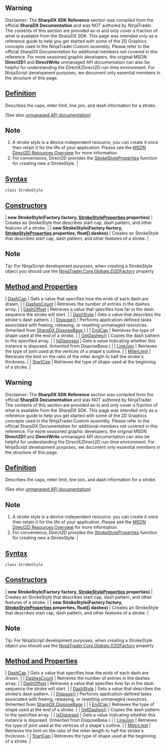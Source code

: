 ## Warning

Disclaimer: The **SharpDX SDK Reference** section was compiled from the official **SharpDX Documentation** and was NOT authored by NinjaTrader. The contents of this section are provided as-is and only cover a fraction of what is available from the SharpDX SDK. This page was intended only as a reference guide to help you get started with some of the 2D Graphics concepts used in the NinjaTrader.Custom assembly. Please refer to the official SharpDX Documentation for additional members not covered in this reference. For more seasoned graphic developers, the original MSDN **Direct2D1** and **DirectWrite** unmanaged API documentation can also be helpful for understanding the DirectX/Direct2D run-time environment. For NinjaScript development purposes, we document only essential members in the structure of this page.

## [Definition](https://developer.ninjatrader.com/docs/desktop/sharpdx_direct2d1_strokestyle\#definition)

Describes the caps, miter limit, line join, and dash information for a stroke.

(See also [unmanaged API documentation](http://msdn.microsoft.com/en-us/library/dd372217.aspx))

## Note

1. A stroke style is a device-independent resource; you can create it once then retain it for the life of your application. Please see the [MSDN Direct2D Resources Overview](https://msdn.microsoft.com/en-us/library/dd756757(v=vs.85).aspx) for more information.
2. For convenience, Direct2D provides the [StrokeStyleProperties](https://developer.ninjatrader.com/docs/desktop/sharpdx_direct2d1_strokestyleproperties) function for creating new a StrokeStyle. \|

## [Syntax](https://developer.ninjatrader.com/docs/desktop/sharpdx_direct2d1_strokestyle\#syntax)

`class StrokeStyle`

## [Constructors](https://developer.ninjatrader.com/docs/desktop/sharpdx_direct2d1_strokestyle\#constructors)

| **new StrokeStyle(Factory factory, [StrokeStyleProperties](https://developer.ninjatrader.com/docs/desktop/sharpdx_direct2d1_strokestyleproperties) properties)** | Creates an StrokeStyle that describes start cap, dash pattern, and other features of a stroke. |
| **new StrokeStyle(Factory factory, [StrokeStyleProperties](https://developer.ninjatrader.com/docs/desktop/sharpdx_direct2d1_strokestyleproperties) properties, float\[\] dashes)** | Creates an StrokeStyle that describes start cap, dash pattern, and other features of a stroke. |

## Note

Tip: For NinjaScript development purposes, when creating a StrokeStyle object you should use the [NinjaTrader.Core.Globals.D2DFactory](https://developer.ninjatrader.com/docs/desktop/d2dfactory) property

## [Method and Properties](https://developer.ninjatrader.com/docs/desktop/sharpdx_direct2d1_strokestyle\#method-and-properties)

| [DashCap](https://developer.ninjatrader.com/docs/desktop/sharpdx_direct2d1_strokestyle_dashcap) | Gets a value that specifies how the ends of each dash are drawn. |
| [DashesCount](https://developer.ninjatrader.com/docs/desktop/sharpdx_direct2d1_strokestyle_dashescount) | Retrieves the number of entries in the dashes array. |
| [DashOffset](https://developer.ninjatrader.com/docs/desktop/sharpdx_direct2d1_strokestyle_dashoffset) | Retrieves a value that specifies how far in the dash sequence the stroke will start. |
| [DashStyle](https://developer.ninjatrader.com/docs/desktop/sharpdx_direct2d1_strokestyle_dashstyle) | Gets a value that describes the stroke's dash pattern. |
| [Dispose()](https://developer.ninjatrader.com/docs/desktop/sharpdx_disposebase_dispose) | Performs application-defined tasks associated with freeing, releasing, or resetting unmanaged resources. (Inherited from [SharpDX.DisposeBase](https://developer.ninjatrader.com/docs/desktop/sharpdx_disposebase).) |
| [EndCap](https://developer.ninjatrader.com/docs/desktop/sharpdx_direct2d1_strokestyle_endcap) | Retrieves the type of shape used at the end of a stroke. |
| [GetDashes()](https://developer.ninjatrader.com/docs/desktop/sharpdx_direct2d1_strokestyle_getdashes) | Copies the dash pattern to the specified array. |
| [IsDisposed](https://developer.ninjatrader.com/docs/desktop/sharpdx_disposebase_isdisposed) | Gets a value indicating whether this instance is disposed. (Inherited from DisposeBase.) |
| [LineJoin](https://developer.ninjatrader.com/docs/desktop/sharpdx_direct2d1_strokestyle_linejoin) | Retrieves the type of joint used at the vertices of a shape's outline. |
| [MiterLimit](https://developer.ninjatrader.com/docs/desktop/sharpdx_direct2d1_strokestyle_miterlimit) | Retrieves the limit on the ratio of the miter length to half the stroke's thickness. |
| [StartCap](https://developer.ninjatrader.com/docs/desktop/sharpdx_direct2d1_strokestyle_startcap) | Retrieves the type of shape used at the beginning of a stroke. |

## Warning

Disclaimer: The **SharpDX SDK Reference** section was compiled from the official **SharpDX Documentation** and was NOT authored by NinjaTrader. The contents of this section are provided as-is and only cover a fraction of what is available from the SharpDX SDK. This page was intended only as a reference guide to help you get started with some of the 2D Graphics concepts used in the NinjaTrader.Custom assembly. Please refer to the official SharpDX Documentation for additional members not covered in this reference. For more seasoned graphic developers, the original MSDN **Direct2D1** and **DirectWrite** unmanaged API documentation can also be helpful for understanding the DirectX/Direct2D run-time environment. For NinjaScript development purposes, we document only essential members in the structure of this page.

## [Definition](https://developer.ninjatrader.com/docs/desktop/sharpdx_direct2d1_strokestyle\#definition)

Describes the caps, miter limit, line join, and dash information for a stroke.

(See also [unmanaged API documentation](http://msdn.microsoft.com/en-us/library/dd372217.aspx))

## Note

1. A stroke style is a device-independent resource; you can create it once then retain it for the life of your application. Please see the [MSDN Direct2D Resources Overview](https://msdn.microsoft.com/en-us/library/dd756757(v=vs.85).aspx) for more information.
2. For convenience, Direct2D provides the [StrokeStyleProperties](https://developer.ninjatrader.com/docs/desktop/sharpdx_direct2d1_strokestyleproperties) function for creating new a StrokeStyle. \|

## [Syntax](https://developer.ninjatrader.com/docs/desktop/sharpdx_direct2d1_strokestyle\#syntax)

`class StrokeStyle`

## [Constructors](https://developer.ninjatrader.com/docs/desktop/sharpdx_direct2d1_strokestyle\#constructors)

| **new StrokeStyle(Factory factory, [StrokeStyleProperties](https://developer.ninjatrader.com/docs/desktop/sharpdx_direct2d1_strokestyleproperties) properties)** | Creates an StrokeStyle that describes start cap, dash pattern, and other features of a stroke. |
| **new StrokeStyle(Factory factory, [StrokeStyleProperties](https://developer.ninjatrader.com/docs/desktop/sharpdx_direct2d1_strokestyleproperties) properties, float\[\] dashes)** | Creates an StrokeStyle that describes start cap, dash pattern, and other features of a stroke. |

## Note

Tip: For NinjaScript development purposes, when creating a StrokeStyle object you should use the [NinjaTrader.Core.Globals.D2DFactory](https://developer.ninjatrader.com/docs/desktop/d2dfactory) property

## [Method and Properties](https://developer.ninjatrader.com/docs/desktop/sharpdx_direct2d1_strokestyle\#method-and-properties)

| [DashCap](https://developer.ninjatrader.com/docs/desktop/sharpdx_direct2d1_strokestyle_dashcap) | Gets a value that specifies how the ends of each dash are drawn. |
| [DashesCount](https://developer.ninjatrader.com/docs/desktop/sharpdx_direct2d1_strokestyle_dashescount) | Retrieves the number of entries in the dashes array. |
| [DashOffset](https://developer.ninjatrader.com/docs/desktop/sharpdx_direct2d1_strokestyle_dashoffset) | Retrieves a value that specifies how far in the dash sequence the stroke will start. |
| [DashStyle](https://developer.ninjatrader.com/docs/desktop/sharpdx_direct2d1_strokestyle_dashstyle) | Gets a value that describes the stroke's dash pattern. |
| [Dispose()](https://developer.ninjatrader.com/docs/desktop/sharpdx_disposebase_dispose) | Performs application-defined tasks associated with freeing, releasing, or resetting unmanaged resources. (Inherited from [SharpDX.DisposeBase](https://developer.ninjatrader.com/docs/desktop/sharpdx_disposebase).) |
| [EndCap](https://developer.ninjatrader.com/docs/desktop/sharpdx_direct2d1_strokestyle_endcap) | Retrieves the type of shape used at the end of a stroke. |
| [GetDashes()](https://developer.ninjatrader.com/docs/desktop/sharpdx_direct2d1_strokestyle_getdashes) | Copies the dash pattern to the specified array. |
| [IsDisposed](https://developer.ninjatrader.com/docs/desktop/sharpdx_disposebase_isdisposed) | Gets a value indicating whether this instance is disposed. (Inherited from DisposeBase.) |
| [LineJoin](https://developer.ninjatrader.com/docs/desktop/sharpdx_direct2d1_strokestyle_linejoin) | Retrieves the type of joint used at the vertices of a shape's outline. |
| [MiterLimit](https://developer.ninjatrader.com/docs/desktop/sharpdx_direct2d1_strokestyle_miterlimit) | Retrieves the limit on the ratio of the miter length to half the stroke's thickness. |
| [StartCap](https://developer.ninjatrader.com/docs/desktop/sharpdx_direct2d1_strokestyle_startcap) | Retrieves the type of shape used at the beginning of a stroke. |